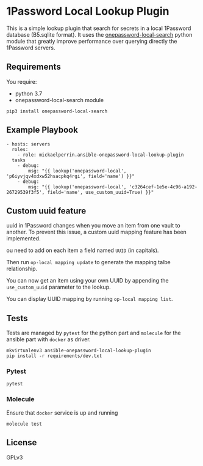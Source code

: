 1Password Local Lookup Plugin
=========

This is a simple lookup plugin that search for secrets in a local 1Password database (B5.sqlite format). 
It uses the [onepassword-local-search](https://github.com/mickaelperrin/onepassword-local-search) python module that 
greatly improve performance over querying directly the 1Password servers.

Requirements
------------

You require:
- python 3.7
- onepassword-local-search module

```
pip3 install onepassword-local-search
```

Example Playbook
----------------

    - hosts: servers
      roles:
        - role: mickaelperrin.ansible-onepassword-local-lookup-plugin
      tasks
        - debug:
            msg: "{{ lookup('onepassword-local', 'p6iyvjqv4xdxw52hsacpkq4rgi', field='name') }}"
        - debug:
            msg: "{{ lookup('onepassword-local', 'c3264cef-1e5e-4c96-a192-26729539f3f5', field='name', use_custom_uuid=True) }}"

Custom uuid feature
-------------------

uuid in 1Password changes when you move an item from one vault to another. To prevent this issue, a custom uuid mapping feature has been implemented.

ou need to add on each item a field named `UUID` (in capitals).

Then run `op-local mapping update` to generate the mapping talbe relationship.

You can now get an item using your own UUID by appending the `use_custom_uuid` parameter to the lookup.

You can display UUID mapping by running `op-local mapping list`.


Tests
-----

Tests are managed by `pytest` for the python part and `molecule` for the ansible part with `docker` as driver.

```
mkvirtualenv3 ansible-onepassword-local-lookup-plugin
pip install -r requirements/dev.txt
```

### Pytest

```
pytest
``` 

### Molecule

Ensure that `docker` service is up and running

```
molecule test
``` 

License
-------

GPLv3

